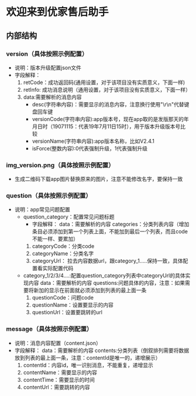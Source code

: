 # 欢迎来到优家售后助手

## 内部结构

### version（具体按照示例配置）
- 说明：版本升级配置json文件
- 字段解释：
  1. retCode：成功返回码(通用设置，对于该项目没有实质意义，下面一样)
  2. retInfo: 成功消息说明（通用设置，对于该项目没有实质意义，下面一样）
  3. data:需要解析的消息内容
     - desc(字符串内容)：需要显示的消息内容，注意换行使用"\r\n"代替键盘回车键
	 - versionCode(字符串内容):app版本号，现在app取的是发版那天的年月日时（19071115：代表19年7月11日15时），用于版本升级版本号比较
	 - versionName(字符串内容):app版本名称，比如V2.4.1
	 - isForce(整数内容):0代表强制升级，1代表强制升级
### img_version.png（具体按照示例配置）
- 生成二维码下载app图片替换原来的图片，注意不能修改名字，要保持一致

### question（具体按照示例配置）
- 说明：app常见问题配置
  - question_category：配置常见问题标题
    - 字段解释：
	data：需要解析的内容
	categories：分类列表内容（增加条目必须添加到第一个列表上面，不能加到最后一个列表，而且code不能一样、要累加）
	 1. categoryCode：分类code
	 2. categoryName：分类名字
	 3. categoryUrl： 拉去内容数据url，跟category_1.....保持一致，具体配置看实际配置代码
  - category_1/2/3/4....:配置question_category列表中categoryUrl的具体实现内容
    data：需要解析的内容
	questions:问题具体的内容，注意：如果需要将新加的显示在前面就必须添加到列表的最上面一条
	1. questionCode：问题code
	2. questionName：设置要显示的内容
	3. questionUrl：设置要跳转的url
	
### message（具体按照示例配置）
- 说明：消息内容配置（content.json）
- 字段解释：
  data：需要解析的内容
  contents:分类列表（倒叙排列需要将数据放到列表的最上面一条，注意：contentId是唯一的，递增展示）
  1. contentId：内容id，唯一识别消息，不能重复，递增显示
  2. contentName：需要显示的内容
  3. contentTime：需要显示的时间
  4. contentUrl：需要跳转的内容
     
	 